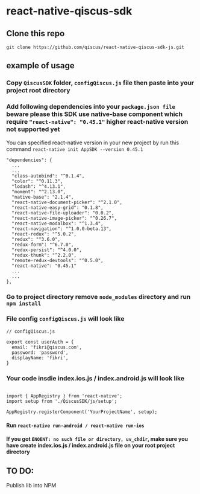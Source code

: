 # react-native-qiscus-sdk

## Clone this repo

`git clone https://github.com/qiscus/react-native-qiscus-sdk-js.git`

## example of usage

### Copy `QiscusSDK` folder, `configQiscus.js` file then paste into your project root directory

### Add following dependencies into your `package.json file` beware please this SDK use native-base component which require `"react-native": "0.45.1"` higher react-native version not supported yet

You can specified react-native version in your new project by run this command `react-native init AppSDK --version 0.45.1`

```
"dependencies": {
  ...
  ...
  "class-autobind": "^0.1.4",
  "color": "^0.11.3",
  "lodash": "^4.13.1",
  "moment": "^2.13.0",
  "native-base": "2.1.4",
  "react-native-document-picker": "^2.1.0",
  "react-native-easy-grid": "0.1.8",
  "react-native-file-uploader": "0.0.2",
  "react-native-image-picker": "^0.26.7",
  "react-native-modalbox": "^1.3.4",
  "react-navigation": "^1.0.0-beta.13",
  "react-redux": "^5.0.2",
  "redux": "^3.6.0",
  "redux-form": "^6.7.0",
  "redux-persist": "^4.0.0",
  "redux-thunk": "^2.2.0",
  "remote-redux-devtools": "^0.5.0",
  "react-native": "0.45.1"
  ...
  ...
},

```

### Go to project directory remove `node_modules` directory and run `npm install`


### File config `configQiscus.js` will look like

```
// configQiscus.js

export const userAuth = {
  email: 'fikri@qiscus.com',
  password: 'password',
  displayName: 'fikri',
}

```

### Your code insdie index.ios.js / index.android.js will look like
```

import { AppRegistry } from 'react-native';
import setup from './QiscusSDK/js/setup';

AppRegistry.registerComponent('YourProjectName', setup);

```

#### Run `react-native run-android / react-native run-ios`

#### If you got `ENOENT: no such file or directory, uv_chdir`, make sure you have create index.ios.js / index.android.js file on your root project directory

## TO DO:

Publish lib into NPM
